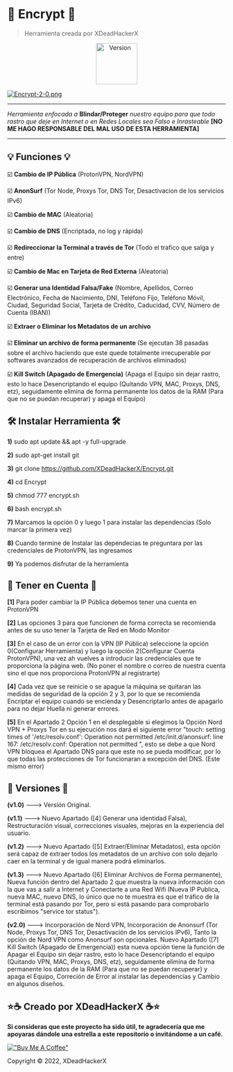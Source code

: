 # 🔐 Encrypt 🔐

> Herramienta creada por XDeadHackerX

<p align="center"><img width="95px" alt="Version" src="https://img.shields.io/badge/version-2.0-blue.svg?style=for-the-badge"/></p>

[![Encrypt-2-0.png](https://i.postimg.cc/L822TYd3/Encrypt-2-0.png)](https://postimg.cc/567h9t2X)

---

*Herramienta enfocada a* **Blindar/Proteger** *nuestro equipo para que todo rastro que deje en Internet o en Redes Locales sea Falso e Inrasteable* **[NO ME HAGO RESPONSABLE DEL MAL USO DE ESTA HERRAMIENTA]**

---

## 💡 Funciones 💡

:ballot_box_with_check: **Cambio de IP Pública** (ProtonVPN, NordVPN)

:ballot_box_with_check: **AnonSurf** (Tor Node, Proxys Tor, DNS Tor, Desactivacion de los servicios IPv6)

:ballot_box_with_check: **Cambio de MAC** (Aleatoria)

:ballot_box_with_check: **Cambio de DNS** (Encriptada, no log y rápida)

:ballot_box_with_check: **Redireccionar la Terminal a través de Tor** (Todo el trafico que salga y entre)

:ballot_box_with_check: **Cambio de Mac en Tarjeta de Red Externa** (Aleatoria)

:ballot_box_with_check: **Generar una Identidad Falsa/Fake** (Nombre, Apellidos, Correo Electrónico, Fecha de Nacimiento, DNI, Teléfono Fijo, Teléfono Móvil, Ciudad, Seguridad Social, Tarjeta de Crédito, Caducidad, CVV, Número de Cuenta (IBAN))

:ballot_box_with_check: **Extraer o Eliminar los Metadatos de un archivo**

:ballot_box_with_check: **Eliminar un archivo de forma permanente** (Se ejecutan 38 pasadas sobre el archivo haciendo que este quede totalmente irrecuperable por softwares avanzados de recuperación de archivos eliminados)

:ballot_box_with_check: **Kill Switch (Apagado de Emergencia)** (Apaga el Equipo sin dejar rastro, esto lo hace Desencriptando el equipo (Quitando VPN, MAC, Proxys, DNS, etz), seguidamente elimina de forma permanente los datos de la RAM (Para que no se puedan recuperar) y apaga el Equipo)

## 🛠 Instalar Herramienta 🛠

**1)** sudo apt update && apt -y full-upgrade

**2)** sudo apt-get install git

**3)** git clone https://github.com/XDeadHackerX/Encrypt.git

**4)** cd Encrypt

**5)** chmod 777 encrypt.sh

**6)** bash encrypt.sh

**7)** Marcamos la opción 0 y luego 1 para instalar las dependencias (Solo marcar la primera vez)

**8)** Cuando termine de Instalar las dependecias te preguntara por las credenciales de ProtonVPN, las ingresamos

**9)** Ya podemos disfrutar de la herramienta

## 🎲 Tener en Cuenta 🎲

**[1]** Para poder cambiar la IP Pública debemos tener una cuenta en ProtonVPN

**[2]** Las opciones 3 para que funcionen de forma correcta se recomienda antes de su uso tener la Tarjeta de Red en Modo Monitor

**[3]** En el caso de un error con la VPN (IP Pública) seleccione la opción 0(Configurar Herramienta) y luego la opción 2(Configurar Cuenta ProtonVPN), una vez ah vuelves a introducir las credenciales que te proporciona la página web. (No poner el nombre o correo de nuestra cuenta sino el que nos proporciona ProtonVPN al registrarte)

**[4]** Cada vez que se reinicie o se apague la máquina se quitaran las medidas de seguridad de la opción 2 y 3, por lo que se recomienda Encriptar el equipo cuando se encienda y Desencriptarlo antes de apagarlo para no dejar Huella ni generar errores. 

**[5]** En el Apartado 2 Opción 1 en el desplegable si elegimos la Opción Nord VPN + Proxys Tor en su ejecución nos dará el siguiente error "touch: setting times of '/etc/resolv.conf': Operation not permitted
/etc/init.d/anonsurf: line 167: /etc/resolv.conf: Operation not permitted
", esto se debe a que Nord VPN bloquea el Apartado DNS para que este no se pueda modificar, por lo que todas las protecciones de Tor funcionaran a excepción del DNS. (Este mismo error)

## 🔎 Versiones 🔎

**(v1.0)** ---> Versión Original.

**(v1.1)** ---> Nuevo Apartado ([4] Generar una identidad Falsa), Restructuración visual, correcciones visuales, mejoras en la experiencia del usuario.

**(v1.2)** ---> Nuevo Apartado ([5] Extraer/Eliminar Metadatos), esta opción será capaz de extraer todos los metadatos de un archivo con solo dejarlo caer en la terminal y de igual manera podrá eliminarlos.

**(v1.3)** ---> Nuevo Apartado ([6] Eliminar Archivos de Forma permanente), Nueva función dentro del Apartado 2 que muestra la nueva información con la que vas a salir a Internet y Conectarte a una Red Wifi (Nueva IP Publica, nueva MAC, nuevo DNS, lo único que no te muestra es que el tráfico de la terminal está pasando por Tor, pero si está pasando para comprobarlo escribimos "service tor status").

**(v2.0)** ---> Incorporación de Nord VPN, Incorporación de Anonsurf (Tor Node, Proxys Tor, DNS Tor, Desactivación de los servicios IPv6), Tanto la opción de Nord VPN como Anonsurf son opcionales. Nuevo Apartado ([7] Kill Switch (Apagado de Emergencia)) esta nueva opción tiene la función de Apagar el Equipo sin dejar rastro, esto lo hace Desencriptando el equipo (Quitando VPN, MAC, Proxys, DNS, etz), seguidamente elimina de forma permanente los datos de la RAM (Para que no se puedan recuperar) y apaga el Equipo, Correción de Error al instalar las dependencias y Cambio en algunos diseños.

## ⭐☕ Creado por XDeadHackerX ☕⭐

**Si consideras que este proyecto ha sido útil, te agradecería que me apoyaras dándole una estrella a este repositorio o invitándome a un café.**

[!["Buy Me A Coffee"](https://www.buymeacoffee.com/assets/img/custom_images/orange_img.png)](https://www.buymeacoffee.com/XDeadHackerX)

Copyright © 2022, XDeadHackerX

